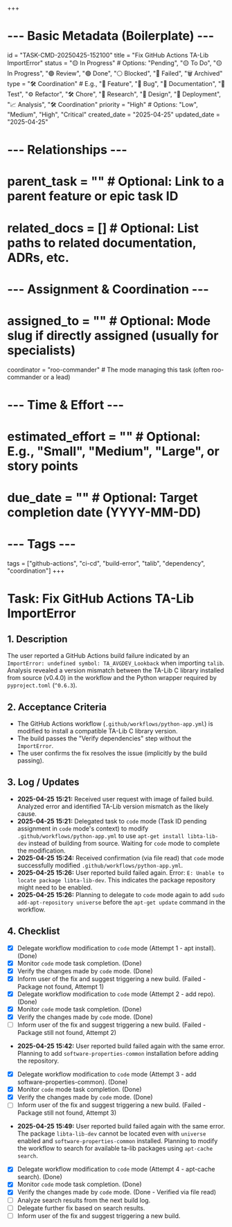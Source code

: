 +++
# --- Basic Metadata (Boilerplate) ---
id = "TASK-CMD-20250425-152100"
title = "Fix GitHub Actions TA-Lib ImportError"
status = "🟡 In Progress" # Options: "Pending", "🟡 To Do", "🟡 In Progress", "🟣 Review", "🟢 Done", "⚪ Blocked", "🔴 Failed", "🗑️ Archived"
type = "🛠️ Coordination" # E.g., "🌟 Feature", "🐞 Bug", "📄 Documentation", "🧪 Test", "⚙️ Refactor", "🛠️ Chore", "🤔 Research", "🎨 Design", "🚀 Deployment", "📈 Analysis", "🛠️ Coordination"
priority = "High" # Options: "Low", "Medium", "High", "Critical"
created_date = "2025-04-25"
updated_date = "2025-04-25"
# --- Relationships ---
# parent_task = "" # Optional: Link to a parent feature or epic task ID
# related_docs = [] # Optional: List paths to related documentation, ADRs, etc.
# --- Assignment & Coordination ---
# assigned_to = "" # Optional: Mode slug if directly assigned (usually for specialists)
coordinator = "roo-commander" # The mode managing this task (often roo-commander or a lead)
# --- Time & Effort ---
# estimated_effort = "" # Optional: E.g., "Small", "Medium", "Large", or story points
# due_date = "" # Optional: Target completion date (YYYY-MM-DD)
# --- Tags ---
tags = ["github-actions", "ci-cd", "build-error", "talib", "dependency", "coordination"]
+++

# Task: Fix GitHub Actions TA-Lib ImportError

## 1. Description

The user reported a GitHub Actions build failure indicated by an `ImportError: undefined symbol: TA_AVGDEV_Lookback` when importing `talib`. Analysis revealed a version mismatch between the TA-Lib C library installed from source (v0.4.0) in the workflow and the Python wrapper required by `pyproject.toml` (`^0.6.3`).

## 2. Acceptance Criteria

*   The GitHub Actions workflow (`.github/workflows/python-app.yml`) is modified to install a compatible TA-Lib C library version.
*   The build passes the "Verify dependencies" step without the `ImportError`.
*   The user confirms the fix resolves the issue (implicitly by the build passing).

## 3. Log / Updates

*   **2025-04-25 15:21:** Received user request with image of failed build. Analyzed error and identified TA-Lib version mismatch as the likely cause.
*   **2025-04-25 15:21:** Delegated task to `code` mode (Task ID pending assignment in `code` mode's context) to modify `.github/workflows/python-app.yml` to use `apt-get install libta-lib-dev` instead of building from source. Waiting for `code` mode to complete the modification.
*   **2025-04-25 15:24:** Received confirmation (via file read) that `code` mode successfully modified `.github/workflows/python-app.yml`.
*   **2025-04-25 15:26:** User reported build failed again. Error: `E: Unable to locate package libta-lib-dev`. This indicates the package repository might need to be enabled.
*   **2025-04-25 15:26:** Planning to delegate to `code` mode again to add `sudo add-apt-repository universe` before the `apt-get update` command in the workflow.

## 4. Checklist

*   [x] Delegate workflow modification to `code` mode (Attempt 1 - apt install). (Done)
*   [x] Monitor `code` mode task completion. (Done)
*   [x] Verify the changes made by `code` mode. (Done)
*   [x] Inform user of the fix and suggest triggering a new build. (Failed - Package not found, Attempt 1)
*   [x] Delegate workflow modification to `code` mode (Attempt 2 - add repo). (Done)
*   [x] Monitor `code` mode task completion. (Done)
*   [x] Verify the changes made by `code` mode. (Done)
*   [ ] Inform user of the fix and suggest triggering a new build. (Failed - Package still not found, Attempt 2)
*   **2025-04-25 15:42:** User reported build failed again with the same error. Planning to add `software-properties-common` installation before adding the repository.
*   [x] Delegate workflow modification to `code` mode (Attempt 3 - add software-properties-common). (Done)
*   [x] Monitor `code` mode task completion. (Done)
*   [x] Verify the changes made by `code` mode. (Done)
*   [ ] Inform user of the fix and suggest triggering a new build. (Failed - Package still not found, Attempt 3)
*   **2025-04-25 15:49:** User reported build failed again with the same error. The package `libta-lib-dev` cannot be located even with `universe` enabled and `software-properties-common` installed. Planning to modify the workflow to search for available ta-lib packages using `apt-cache search`.
*   [x] Delegate workflow modification to `code` mode (Attempt 4 - apt-cache search). (Done)
*   [x] Monitor `code` mode task completion. (Done)
*   [x] Verify the changes made by `code` mode. (Done - Verified via file read)
*   [ ] Analyze search results from the next build log.
*   [ ] Delegate further fix based on search results.
*   [ ] Inform user of the fix and suggest triggering a new build.